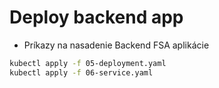 # Deploy backend app

- Príkazy na nasadenie Backend FSA aplikácie

```sh
kubectl apply -f 05-deployment.yaml
kubectl apply -f 06-service.yaml
```
